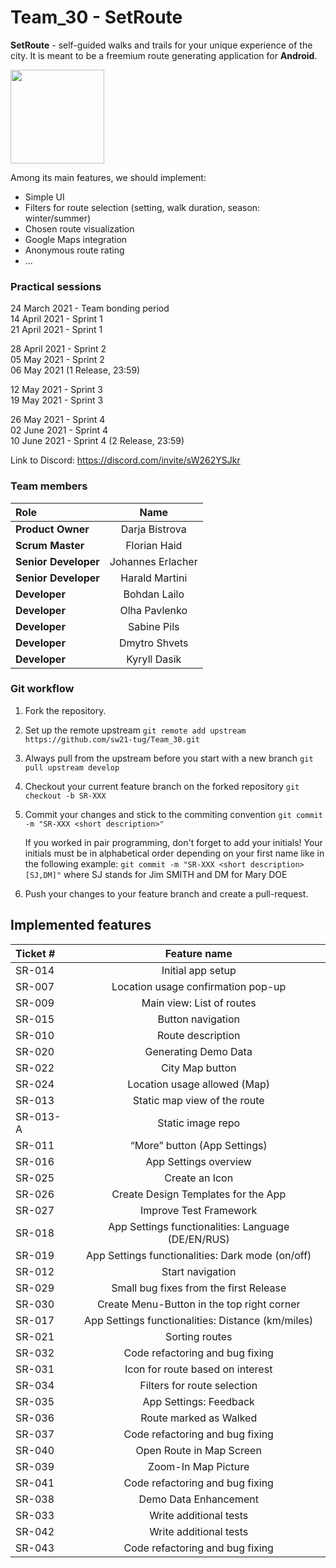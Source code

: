 # Team_30 - SetRoute

**SetRoute** - self-guided walks and trails for your unique experience of the city. 
It is meant to be a freemium route generating application for **Android**.

<img src="https://i.postimg.cc/nrqsWJHn/route-in-phone.png" width="150">

Among its main features, we should implement:
  
  * Simple UI
  * Filters for route selection (setting, walk duration, season: winter/summer)
  * Chosen route visualization
  * Google Maps integration
  * Anonymous route rating
  * ...

### Practical sessions
24 March 2021 - Team bonding period\
14 April 2021 - Sprint 1\
21 April 2021 - Sprint 1
  
28 April 2021 - Sprint 2\
05 May 2021   - Sprint 2  
06 May 2021 (1 Release, 23:59)

12 May 2021   - Sprint 3\
19 May 2021   - Sprint 3

26 May 2021   - Sprint 4\
02 June 2021   - Sprint 4\
10 June 2021   - Sprint 4 (2 Release, 23:59)
  
Link to Discord: https://discord.com/invite/sW262YSJkr  

### Team members

| Role                 | Name                  | 
| :---                 | :----:                |
| **Product Owner**    | Darja Bistrova        |
| **Scrum Master**     | Florian Haid          | 
| **Senior Developer** | Johannes Erlacher     |
| **Senior Developer** | Harald Martini        |
| **Developer**        | Bohdan Lailo          |
| **Developer**        | Olha Pavlenko         |
| **Developer**        | Sabine Pils           |
| **Developer**        | Dmytro Shvets         |
| **Developer**        | Kyryll Dasik          |


### Git workflow
1. Fork the repository.
2. Set up the remote upstream `git remote add upstream https://github.com/sw21-tug/Team_30.git`
3. Always pull from the upstream before you start with a new branch `git pull upstream develop`
4. Checkout your current feature branch on the forked repository `git checkout -b SR-XXX`
5. Commit your changes and stick to the commiting convention `git commit -m "SR-XXX <short description>"`

   If you worked in pair programming, don't forget to add your initials! Your initials must be in alphabetical order depending on your first name like in the following example: `git commit -m "SR-XXX <short description> [SJ,DM]"` where SJ stands for Jim SMITH and DM for Mary DOE
   
6. Push your changes to your feature branch and create a pull-request.


## Implemented features
| Ticket #    |              Feature name             | 
| :---        |    :-----------------------------:    |
| SR-014      |            Initial app setup          |
| SR-007      |   Location usage confirmation pop-up  |
| SR-009      |    Main view: List of routes          |
| SR-015      |           Button navigation           |
| SR-010      |           Route description           |
| SR-020      |          Generating Demo Data         |
| SR-022      |           City Map button             |
| SR-024      |      Location usage allowed (Map)     |
| SR-013      |      Static map view of the route     |
| SR-013-A    |           Static image repo           |
| SR-011      |      “More” button (App Settings)     |
| SR-016      |         App Settings overview         |
| SR-025      |            Create an Icon             |
| SR-026      |  Create Design Templates for the App  |
| SR-027      |         Improve Test Framework        |
| SR-018      | App Settings functionalities: Language (DE/EN/RUS) |
| SR-019      | App Settings functionalities: Dark mode (on/off) |
| SR-012      | Start navigation |
| SR-029      | Small bug fixes from the first Release |
| SR-030      | Create Menu-Button in the top right corner |
| SR-017      | App Settings functionalities: Distance (km/miles) |
| SR-021      | Sorting routes |
| SR-032      | Code refactoring and bug fixing |
| SR-031      | Icon for route based on interest |
| SR-034      | Filters for route selection |
| SR-035      | App Settings: Feedback |
| SR-036      | Route marked as Walked |
| SR-037      | Code refactoring and bug fixing |
| SR-040      | Open Route in Map Screen |
| SR-039      | Zoom-In Map Picture |
| SR-041      | Code refactoring and bug fixing |
| SR-038      | Demo Data Enhancement |
| SR-033      | Write additional tests |
| SR-042      | Write additional tests |
| SR-043      | Code refactoring and bug fixing |
